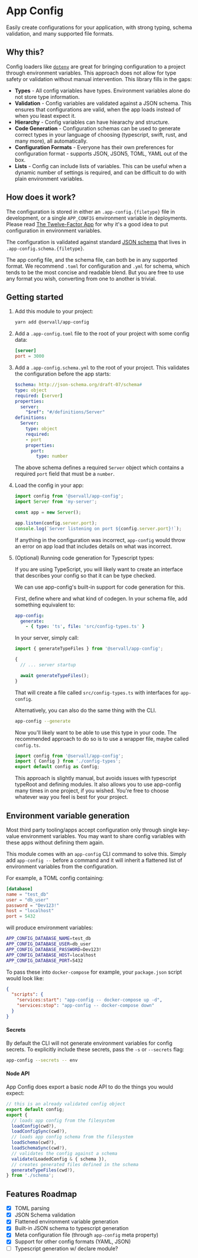 # App Config
Easily create configurations for your application, with strong typing, schema
validation, and many supported file formats.

## Why this?
Config loaders like [`dotenv`](https://github.com/motdotla/dotenv#readme) are
great for bringing configuration to a project through environment variables.
This approach does not allow for type safety or validation without manual
intervention. This library fills in the gaps:

- **Types** - All config variables have types. Environment variables alone do not store type information.
- **Validation** - Config variables are validated against a JSON schema.  This ensures that configurations are valid, when the app loads instead of when you least expect it.
- **Hierarchy** - Config variables can have hiearachy and structure.
- **Code Generation** - Configuration schemas can be used to generate correct types in your language of choosing (typescript, swift, rust, and many more), all automatically.
- **Configuration Formats** - Everyone has their own preferences for configuration format - supports JSON, JSON5, TOML, YAML out of the box.
- **Lists** - Config can include lists of variables. This can be useful when a dynamic number of settings is required, and can be difficult to do with plain environment variables.

## How does it work?
The configuration is stored in either an `.app-config.{filetype}` file in
development, or a single `APP_CONFIG` environment variable in deployments.
Please read [The Twelve-Factor App](https://12factor.net/config) for why
it's a good idea to put configuration in environment variables.

The configuration is validated against standard
[JSON schema](https://json-schema.org/) that lives in `.app-config.schema.{filetype}`.

The app config file, and the schema file, can both be in any supported format.
We recommend `.toml` for configuration and `.yml` for schema, which tends to be
the most concise and readable blend. But you are free to use any format you wish,
converting from one to another is trivial.

## Getting started
1. Add this module to your project:

    ```bash
    yarn add @servall/app-config
    ```

2. Add a `.app-config.toml` file to the root of your project with some config data:

    ```toml
    [server]
    port = 3000
    ```

3. Add a `.app-config.schema.yml` to the root of your project. This validates the configuration before the app starts:

    ```yaml
    $schema: http://json-schema.org/draft-07/schema#
    type: object
    required: [server]
    properties:
      server:
        "$ref": "#/definitions/Server"
    definitions:
      Server:
        type: object
        required:
        - port
        properties:
          port:
            type: number
    ```

    The above schema defines a required `Server` object which contains a required
    `port` field that must be a `number`.

  4. Load the config in your app:

      ```javascript
      import config from '@servall/app-config';
      import Server from 'my-server';

      const app = new Server();

      app.listen(config.server.port);
      console.log(`Server listening on port ${config.server.port}!`);
      ```

      If anything in the configuration was incorrect, `app-config` would throw
      an error on app load that includes details on what was incorrect.

  5. (Optional) Running code generation for Typescript types:

      If you are using TypeScript, you will likely want to create an interface
      that describes your config so that it can be type checked.

      We can use app-config's built-in support for code generation for this.

      First, define where and what kind of codegen. In your schema file, add
      something equivalent to:

      ```yaml
      app-config:
        generate:
          - { type: 'ts', file: 'src/config-types.ts' }
      ```

      In your server, simply call:

      ```javascript
      import { generateTypeFiles } from '@servall/app-config';

      {
        // ... server startup

        await generateTypeFiles();
      }
      ```

      That will create a file called `src/config-types.ts` with interfaces for `app-config`.

      Alternatively, you can also do the same thing with the CLI.

      ```bash
      app-config --generate
      ```

      Now you'll likely want to be able to use this type in your code. The recommended
      approach to do so is to use a wrapper file, maybe called `config.ts`.

      ```typescript
      import config from '@servall/app-config';
      import { Config } from './config-types';
      export default config as Config;
      ```

      This approach is slightly manual, but avoids issues with typescript
      typeRoot and defining modules. It also allows you to use app-config
      many times in one project, if you wished. You're free to choose whatever
      way you feel is best for your project.

## Environment variable generation
Most third party tooling/apps accept configuration only through single key-value
environment variables. You may want to share config variables with these apps
without defining them again.

This module comes with an `app-config` CLI command to solve this. Simply add
`app-config --` before a command and it will inherit a flattened list of environment
variables from the configuration.

For example, a TOML config containing:

```toml
[database]
name = "test_db"
user = "db_user"
password = "Dev123!"
host = "localhost"
port = 5432
```

will produce environment variables:

```bash
APP_CONFIG_DATABASE_NAME=test_db
APP_CONFIG_DATABASE_USER=db_user
APP_CONFIG_DATABASE_PASSWORD=Dev123!
APP_CONFIG_DATABASE_HOST=localhost
APP_CONFIG_DATABASE_PORT=5432
```

To pass these into `docker-compose` for example, your `package.json` script would look like:

```json
{
  "scripts": {
    "services:start": "app-config -- docker-compose up -d",
    "services:stop": "app-config -- docker-compose down"
  }
}
```

#### Secrets
By default the CLI will not generate environment variables for config secrets.
To explicitly include these secrets, pass the `-s` or `--secrets` flag:

```bash
app-config --secrets -- env
```

#### Node API
App Config does export a basic node API to do the things you would expect:

```typescript
// this is an already validated config object
export default config;
export {
  // loads app config from the filesystem
  loadConfig(cwd?),
  loadConfigSync(cwd?),
  // loads app config schema from the filesystem
  loadSchema(cwd?),
  loadSchemaSync(cwd?),
  // validates the config against a schema
  validate(LoadedConfig & { schema }),
  // creates generated files defined in the schema
  generateTypeFiles(cwd?),
} from './schema';
```

## Features Roadmap

- [x] TOML parsing
- [x] JSON Schema validation
- [x] Flattened environment variable generation
- [x] Built-in JSON schema to typescript generation
- [x] Meta configuration file (through `app-config` meta property)
- [x] Support for other config formats (YAML, JSON)
- [ ] Typescript generation w/ declare module?
